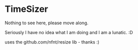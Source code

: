 TimeSizer
=========

Nothing to see here, please move along. 

Seriously I have no idea what I am doing and I am a lunatic. :D

uses the github.com/nfnt/resize lib - thanks :)


